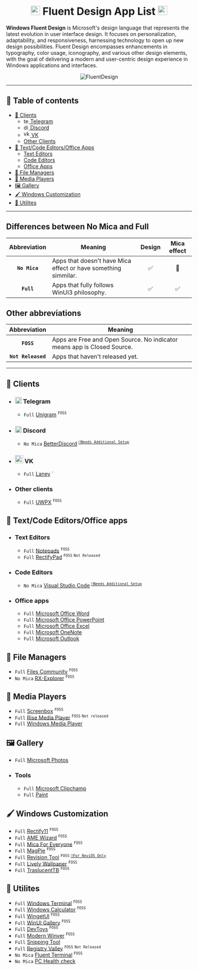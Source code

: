 <h1 align="center">
  <img src="https://i.slow.pics/T7o2WYO7.png" alt="win11" width="25" height="25" /> Fluent Design App List  <img src="https://i.slow.pics/T7o2WYO7.png" alt="win11" width="25" height="25">
</h1>

**Windows Fluent Design** is Microsoft's design language that represents the latest evolution in user interface design. It focuses on personalization, adaptability, and responsiveness, harnessing technology to open up new design possibilities. Fluent Design encompasses enhancements in typography, color usage, iconography, and various other design elements, with the goal of delivering a modern and user-centric design experience in Windows applications and interfaces.

<p align="center">
  <img src="https://fluent2websitecdn.azureedge.net/cdn/get-started-design.dc57051b_W7cpx.webp" alt="FluentDesign"
</p>

---
## 📃 Table of contents
- [📱 Clients](#-clients)
  - [<img src="https://i.ibb.co/DMsDsz2/telegram-logo-5941.png" alt="telegram" width="14" height="14" /> Telegram](#-telegram)
  - [<img src="https://i.ibb.co/18hNFS2/discord-8234.png" alt="discord" width="14" height="14" /> Discord](#-discord)
  - [<img src="https://i.ibb.co/54JN5RM/icons8-vk-480.png" alt="vk" width="17" height="17" /> VK](#-vk)
  - [Other Clients](#other-clients)
- [📄 Text/Code Editors/Office Apps](#-textcode-editorsoffice-apps)
  - [Text Editors](#text-editors)
  - [Code Editors](#code-editors)
  - [Office Apps](#office-apps)
- [📁 File Managers](#-file-managers)
- [🎥 Media Players](#-media-players)
- [🖼️ Gallery](#%EF%B8%8F-gallery)
- [🖌️ Windows Customization](#%EF%B8%8F-windows-customization)
- [🔧 Utilites](#-utilites)
---

## Differences between No Mica and Full

| Abbreviation | Meaning | Design | Mica effect |
|:-:|-|:-:|:-:|
|**`No Mica`**|Apps that doesn't have Mica effect or have something simmilar.|✅|🚫|
|**`Full`**|Apps that fully follows WinUI3 philosophy.|✅|✅|

## Other abbreviations
  
|Abbreviation|Meaning|
|:-:|-|
|**`FOSS`**|Apps are Free and Open Source. No indicator means app is Closed Source.|
|**`Not Released`**|Apps that haven't released yet.|

---

## 📱 Clients
- ### <img src="https://i.ibb.co/DMsDsz2/telegram-logo-5941.png" alt="telegram" width="18" height="18" /> Telegram
  - `Full` [Unigram](https://github.com/UnigramDev/Unigram) <sup>`FOSS`</sup>

- ### <img src="https://i.ibb.co/18hNFS2/discord-8234.png" alt="discord" width="18" height="18" /> Discord
  - `No Mica` [BetterDiscord](https://betterdiscord.app/) <sup>[`📎Needs Additional Setup`](https://betterdiscord.app/theme/Discord%2011)</sup>


- ### <img src="https://i.ibb.co/54JN5RM/icons8-vk-480.png" alt="vk" width="22" height="22" /> VK
  - `Full` [Laney](https://www.microsoft.com/store/productid/9MSPLCXVN1M5?ocid=pdpshare)
`


- ### Other clients
  - `Full` [UWPX](https://github.com/UWPX/UWPX-Client) <sup>`FOSS`</sup>
  
## 📄 Text/Code Editors/Office apps 
- ### Text Editors
  - `Full` [Notepads](https://github.com/0x7c13/Notepads) <sup>`FOSS`</sup>
  - `Full` [RectifyPad](https://github.com/Lixkote/RectifyPad) <sup>`FOSS`</sup> <sup>`Not Released`</sup>
  
- ### Code Editors
  - `No Mica` [Visual Studio Code](https://github.com/microsoft/vscode) <sup>[`📎Needs Additional Setup`](https://marketplace.visualstudio.com/items?itemName=leandro-rodrigues.fluent-ui-vscode)</sup>

- ### Office apps
  - `Full` [Microsoft Office Word](https://www.microsoft.com/ru-ru/microsoft-365/word)
  - `Full` [Microsoft Office PowerPoint](https://www.microsoft.com/en/microsoft-365/powerpoint)
  - `Full` [Microsoft Office Excel](https://www.microsoft.com/en-us/microsoft-365/excel)
  - `Full` [Microsoft OneNote](https://apps.microsoft.com/store/detail/XPFFZHVGQWWLHB?ocid=pdpshare)
  - `Full` [Microsoft Outlook](https://www.microsoft.com/store/productid/9NRX63209R7B?ocid=pdpshare)

## 📁 File Managers
- `Full` [Files Community](https://github.com/files-community/Files) <sup>`FOSS`</sup>
- `No Mica` [RX-Explorer](https://github.com/zhuxb711/RX-Explorer) <sup>`FOSS`</sup>

## 🎥 Media Players
  - `Full` [Screenbox](https://github.com/huynhsontung/Screenbox) <sup>`FOSS`</sup>
  - `Full` [Rise Media Player](https://github.com/Rise-Software/Rise-Media-Player)  <sup>`FOSS`</sup> <sup>`Not released`</sup>
  - `Full` [Windows Media Player](https://www.microsoft.com/store/productid/9WZDNCRFJ3PT?ocid=pdpshare)

## 🖼️ Gallery
  - `Full` [Microsoft Photos](https://www.microsoft.com/store/productid/9WZDNCRFJBH4?ocid=pdpshare)

  - ### Tools
      - `Full` [Microsoft Clipchamp](https://www.microsoft.com/store/productid/9P1J8S7CCWWT?ocid=pdpshare)
      - `Full` [Paint](https://www.microsoft.com/store/productid/9PCFS5B6T72H?ocid=pdpshare)
 
## 🖌️ Windows Customization
- `Full` [Rectify11](https://github.com/Rectify11/Installer) <sup>`FOSS`</sup>
- `Full` [AME Wizard](https://git.ameliorated.info/Styris/trusted-uninstaller-cli) <sup>`FOSS`</sup>
- `Full` [Mica For Everyone](https://github.com/MicaForEveryone/MicaForEveryone) <sup>`FOSS`</sup>
- `Full` [MagPie](https://github.com/Blinue/Magpie) <sup>`FOSS`</sup>
- `Full` [Revision Tool](https://github.com/meetrevision/revision-tool) <sup>`FOSS`</sup> <sup>[`📎For ReviOS Only`](https://github.com/meetrevision/playbook)</sup>
- `Full` [Lively Wallpaper](https://github.com/rocksdanister/lively)  <sup>`FOSS`</sup>
- `Full` [TraslucentTB](https://github.com/TranslucentTB/TranslucentTB) <sup>`FOSS`</sup>

## 🔧 Utilites
- `Full` [Windows Terminal](https://github.com/microsoft/terminal) <sup>`FOSS`</sup>
- `Full` [Windows Calculator](https://github.com/microsoft/calculator) <sup>`FOSS`</sup>
- `Full` [WingetUI](https://github.com/marticliment/WingetUI) <sup>`FOSS`</sup>
- `Full` [WinUI Gallery](https://github.com/microsoft/WinUI-Gallery) <sup>`FOSS`</sup>
- `Full` [DevToys](https://github.com/veler/DevToys) <sup>`FOSS`</sup>
- `Full` [Modern Winver](https://github.com/torchgm/NewModernWinver) <sup>`FOSS`</sup>
- `Full` [Snipping Tool](https://www.microsoft.com/store/productid/9MZ95KL8MR0L?ocid=pdpshare)
- `Full` [Registry Valley](https://github.com/0x5bfa/RegistryValley) <sup>`FOSS`</sup> <sup>`Not Released`</sup>
- `No Mica` [Fluent Terminal](https://github.com/felixse/FluentTerminal)  <sup>`FOSS`</sup>
- `No Mica` [PC Health check](https://support.microsoft.com/en-us/windows/how-to-use-the-pc-health-check-app-9c8abd9b-03ba-4e67-81ef-36f37caa7844)
